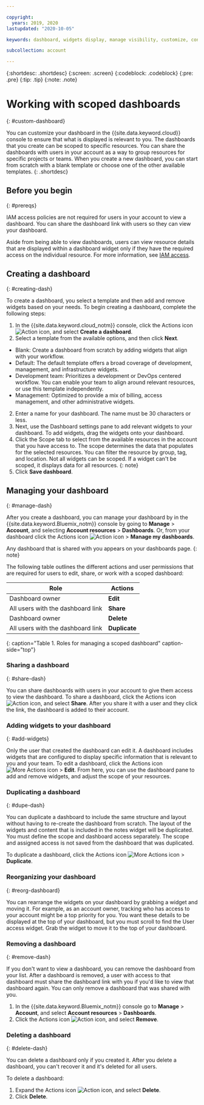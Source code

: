 ```yaml
---

copyright:
  years: 2019, 2020 
lastupdated: "2020-10-05"

keywords: dashboard, widgets display, manage visibility, customize, console, dashboard templates 

subcollection: account

---
```


{:shortdesc: .shortdesc}
{:screen: .screen}
{:codeblock: .codeblock}
{:pre: .pre}
{:tip: .tip}
{:note: .note}

# Working with scoped dashboards 
{: #custom-dashboard}

You can customize your dashboard in the {{site.data.keyword.cloud}} console to ensure that what is displayed is relevant to you. The dashboards that you create can be scoped to specific resources. You can share the dashboards with users in your account as a way to group resources for specific projects or teams. When you create a new dashboard, you can start from scratch with a blank template or choose one of the other available templates.
{: .shortdesc}

## Before you begin
{: #prereqs}

 IAM access policies are not required for users in your account to view a dashboard. You can share the dashboard link with users so they can view your dashboard.

Aside from being able to view dashboards, users can view resource details that are displayed within a dashboard widget only if they have the required access on the individual resource. For more information, see [IAM access](/docs/account?topic=account-userroles). 

## Creating a dashboard 
{: #creating-dash}

To create a dashboard, you select a template and then add and remove widgets based on your needs. To begin creating a dashboard, complete the following steps:  

1. In the {{site.data.keyword.cloud_notm}} console, click the Actions icon ![Action icon](../icons/action-menu-icon.svg), and select **Create a dashboard**. 
2. Select a template from the available options, and then click **Next**. 
  * Blank: Create a dashboard from scratch by adding widgets that align with your workflow.
  * Default: The default template offers a broad coverage of development, management, and infrastructure widgets.
  * Development team: Prioritizes a development or DevOps centered workflow. You can enable your team to align around relevant resources, or use this template independently.
  * Management: Optimized to provide a mix of billing, access management, and other administrative widgets.
2. Enter a name for your dashboard. The name must be 30 characters or less. 
3. Next, use the Dashboard settings pane to add relevant widgets to your dashboard. To add widgets, drag the widgets onto your dashboard. 
4. Click the Scope tab to select from the available resources in the account that you have access to. The scope determines the data that populates for the selected resources. You can filter the resource by group, tag, and location. 
   Not all widgets can be scoped. If a widget can't be scoped, it displays data for all resources. 
   {: note}
5. Click **Save dashboard**. 

## Managing your dashboard 
{: #manage-dash}

After you create a dashboard, you can manage your dashboard by in the {{site.data.keyword.Bluemix_notm}} console by going to **Manage** > **Account**, and selecting **Account resources** > **Dashboards**. Or, from your dashboard click the Actions icon ![Action icon](../icons/action-menu-icon.svg ) > **Manage my dashboards**.

Any dashboard that is shared with you appears on your dashboards page. 
{: note}

The following table outlines the different actions and user permissions that are required for users to edit, share, or work with a scoped dashboard:

| Role     |	Actions  |	
|------------|-------------------|
| Dashboard owner  | **Edit**   |
| All users with the dashboard link   | **Share**   |
| Dashboard owner | **Delete**   |
| All users with the dashboard link    | **Duplicate**  |
{: caption="Table 1. Roles for managing a scoped dashboard" caption-side="top"} 

### Sharing a dashboard
{: #share-dash}

You can share dashboards with users in your account to give them access to view the dashboard. To share a dashboard, click the Actions icon ![Action icon](../icons/action-menu-icon.svg), and select **Share**. After you share it with a user and they click the link, the dashboard is added to their account. 

### Adding widgets to your dashboard 
{: #add-widgets}

Only the user that created the dashboard can edit it. A dashboard includes widgets that are configured to display specific information that is relevant to you and your team. To edit a dashboard, click the Actions icon ![More Actions icon](../icons/action-menu-icon.svg) > **Edit**. From here, you can use the dashboard pane to add and remove widgets, and adjust the scope of your resources. 

### Duplicating a dashboard
{: #dupe-dash}

You can duplicate a dashboard to include the same structure and layout without having to re-create the dashboard from scratch. The layout of the widgets and content that is included in the notes widget will be duplicated. You must define the scope and dashboard access separately. The scope and assigned access is not saved from the dashboard that was duplicated. 

 To duplicate a dashboard, click the Actions icon ![More Actions icon](../icons/action-menu-icon.svg) > **Duplicate**.

### Reorganizing your dashboard
{: #reorg-dashboard}

You can rearrange the widgets on your dashboard by grabbing a widget and moving it. For example, as an account owner, tracking who has access to your account might be a top priority for you. You want these details to be displayed at the top of your dashboard, but you must scroll to find the User access widget. Grab the widget to move it to the top of your dashboard.

### Removing a dashboard 
{: #remove-dash}

If you don't want to view a dashboard, you can remove the dashboard from your list. After a dashboard is removed, a user with access to that dashboard must share the dashboard link with you if you'd like to view that dashboard again. You can only remove a dashboard that was shared with you. 

1. In the {{site.data.keyword.Bluemix_notm}} console go to **Manage** > **Account**, and select **Account resources** > **Dashboards**.
2. Click the Actions icon ![Action icon](../icons/action-menu-icon.svg), and select **Remove**. 

### Deleting a dashboard 
{: #delete-dash}

You can delete a dashboard only if you created it. After you delete a dashboard, you can't recover it and it's deleted for all users.

To delete a dashboard: 
1. Expand the Actions icon ![Action icon](../icons/action-menu-icon.svg), and select **Delete**.
2. Click **Delete**. 


